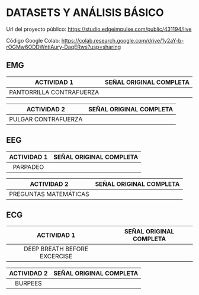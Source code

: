 #  DATASETS Y ANÁLISIS BÁSICO

Url del proyecto público: https://studio.edgeimpulse.com/public/431194/live

Código Google Colab: https://colab.research.google.com/drive/1y2aY-b-rOGMw6ODDWntiAury-DaqERws?usp=sharing

## EMG
| ACTIVIDAD 1 | SEÑAL ORIGINAL COMPLETA |	
|:------------:|:---------------:|
| PANTORRILLA CONTRAFUERZA |   |

| ACTIVIDAD 2 | SEÑAL ORIGINAL COMPLETA |	
|:------------:|:---------------:|
| PULGAR CONTRAFUERZA |   |

## EEG
| ACTIVIDAD 1 | SEÑAL ORIGINAL COMPLETA |	
|:------------:|:---------------:|
| PARPADEO |   |

| ACTIVIDAD 2 | SEÑAL ORIGINAL COMPLETA |	
|:------------:|:---------------:|
| PREGUNTAS MATEMÁTICAS|   |

## ECG
| ACTIVIDAD 1 | SEÑAL ORIGINAL COMPLETA |	
|:------------:|:---------------:|
| DEEP BREATH BEFORE EXCERCISE |   |

| ACTIVIDAD 2 | SEÑAL ORIGINAL COMPLETA |	
|:------------:|:---------------:|
| BURPEES |   |
